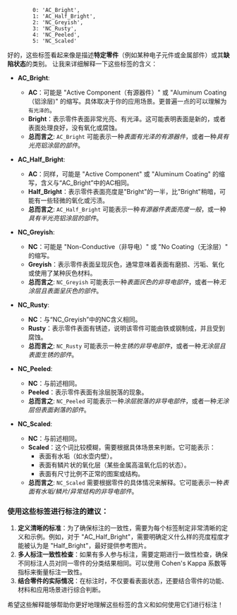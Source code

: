             0: 'AC_Bright',
            1: 'AC_Half_Bright', 
            2: 'NC_Greyish',
            3: 'NC_Rusty',
            4: 'NC_Peeled',
            5: 'NC_Scaled'

好的，这些标签看起来像是描述**特定零件**（例如某种电子元件或金属部件）或其**缺陷状态**的类别。 让我来详细解释一下这些标签的含义：

*   **AC_Bright**:
    *   **AC**：可能是 "Active Component（有源器件）" 或 "Aluminum Coating（铝涂层)" 的缩写。具体取决于你的应用场景。更普遍一点的可以理解为`有光泽的`。
    *   **Bright**：表示零件表面非常光亮、有光泽。这可能表明表面是新的，或者表面处理良好，没有氧化或腐蚀。
    *   **总而言之**:  `AC_Bright` 可能表示一种*表面有光泽的有源器件*，或者一种*具有光亮铝涂层的部件*。

*   **AC_Half_Bright**:
    *   **AC**：同样，可能是 "Active Component" 或 "Aluminum Coating" 的缩写，含义与“AC_Bright”中的AC相同。
    *   **Half_Bright**：表示零件表面亮度是"Bright"的一半，比"Bright"稍暗，可能有一些轻微的氧化或污渍。
    *   **总而言之**:  `AC_Half_Bright` 可能表示一种*有源器件表面亮度一般*，或一种*具有半光亮铝涂层的部件*。

*   **NC_Greyish**:
    *   **NC**：可能是 "Non-Conductive（非导电）" 或 "No Coating（无涂层）" 的缩写。
    *   **Greyish**：表示零件表面呈现灰色，通常意味着表面有磨损、污垢、氧化或使用了某种灰色材料。
    *   **总而言之**: `NC_Greyish` 可能表示一种*表面灰色的非导电部件*，或者一种*无涂层且表面呈灰色的部件*。

*   **NC_Rusty**:
    *   **NC**：与“NC\_Greyish”中的NC含义相同。
    *   **Rusty**：表示零件表面有锈迹，说明该零件可能由铁或钢制成，并且受到腐蚀。
    *   **总而言之**:  `NC_Rusty` 可能表示一种*生锈的非导电部件*，或者一种*无涂层且表面生锈的部件*。

*   **NC_Peeled**:
    *   **NC**：与前述相同。
    *   **Peeled**：表示零件表面有涂层脱落的现象。
    *   **总而言之**:  `NC_Peeled` 可能表示一种*涂层脱落的非导电部件*，或者一种*无涂层但表面剥落的部件*。

*   **NC_Scaled**:
    *   **NC**：与前述相同。
    *   **Scaled**：这个词比较模糊，需要根据具体场景来判断。它可能表示：
        *   表面有水垢（如水壶内壁）。
        *   表面有鳞片状的氧化层（某些金属高温氧化后的状态）。
        *   表面有尺寸比例不正常的图案或结构。
    *   **总而言之**: `NC_Scaled` 需要根据零件的具体情况来解释。它可能表示一种*表面有水垢/鳞片/异常结构的非导电部件*。

### 使用这些标签进行标注的建议：

1.  **定义清晰的标准**：为了确保标注的一致性，需要为每个标签制定非常清晰的定义和示例。例如，对于 "AC\_Half\_Bright"，需要明确定义什么样的亮度程度才能被认为是 "Half\_Bright"，最好提供参考图片。
2.  **多人标注一致性检查**：如果有多人参与标注，需要定期进行一致性检查，确保不同标注人员对同一零件的分类结果相同。可以使用 Cohen's Kappa 系数等指标来衡量标注一致性。
3.  **结合零件的实际情况**：在标注时，不仅要看表面状态，还要结合零件的功能、材料和应用场景进行综合判断。

希望这些解释能够帮助你更好地理解这些标签的含义和如何使用它们进行标注！
